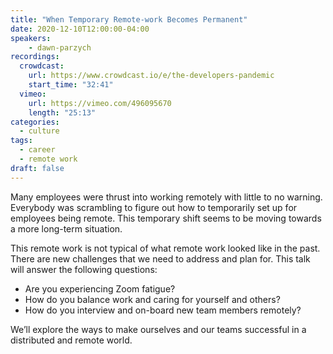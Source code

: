 ```yaml
---
title: "When Temporary Remote-work Becomes Permanent"
date: 2020-12-10T12:00:00-04:00
speakers:
    - dawn-parzych
recordings:
  crowdcast:
    url: https://www.crowdcast.io/e/the-developers-pandemic
    start_time: "32:41"
  vimeo:
    url: https://vimeo.com/496095670
    length: "25:13"
categories:
  - culture
tags:
  - career
  - remote work
draft: false
---
```


Many employees were thrust into working remotely with little to no warning. Everybody was scrambling to figure out how to temporarily set up for employees being remote. This temporary shift seems to be moving towards a more long-term situation.

This remote work is not typical of what remote work looked like in the past. There are new challenges that we need to address and plan for. This talk will answer the following questions:

* Are you experiencing Zoom fatigue?
* How do you balance work and caring for yourself and others?
* How do you interview and on-board new team members remotely?

We’ll explore the ways to make ourselves and our teams successful in a distributed and remote world.
